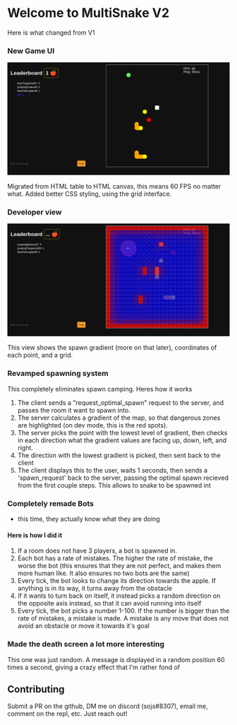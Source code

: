 # Welcome to MultiSnake V2

Here is what changed from V1

### New Game UI

![multisnake ui](src/server/public/multisnake-logs-images/gameplay_v2.png)

Migrated from HTML table to HTML canvas, this means 60 FPS no matter what.
Added better CSS styling, using the grid interface.

### Developer view

![dev mode UI](src/server/public/multisnake-logs-images/dev_mode.png)

This view shows the spawn gradient (more on that later), coordinates of each point, and a grid.

### Revamped spawning system

This completely eliminates spawn camping. Heres how it works

1. The client sends a "request_optimal_spawn" request to the server, and passes the room it want to spawn into.
2. The server calculates a gradient of the map, so that dangerous zones are highlighted (on dev mode, this is the red spots).
3. The server picks the point with the lowest level of gradient, then checks in each direction what the gradient values are facing up, down, left, and right.
4. The direction with the lowest gradient is picked, then sent back to the client
5. The client displays this to the user, waits 1 seconds, then sends a 'spawn_request' back to the server, passing the optimal spawn recieved from the first couple steps. This allows to snake to be spawned int

### Completely remade Bots

- this time, they actually know what they are doing

#### Here is how I did it

1. If a room does not have 3 players, a bot is spawned in.
2. Each bot has a rate of mistakes. The higher the rate of mistake, the worse the bot (this ensures that they are not perfect, and makes them more human like. It also ensures no two bots are the same)
3. Every tick, the bot looks to change its direction towards the apple. If anything is in its way, it turns away from the obstacle
4. If it wants to turn back on itself, it instead picks a random direction on the opposite axis instead, so that it can avoid running into itself
5. Every tick, the bot picks a number 1-100. If the number is bigger than the rate of mistakes, a mistake is made. A mistake is any move that does not avoid an obstacle or move it towards it's goal

### Made the death screen a lot more interesting

This one was just random. A message is displayed in a random position 60 times a second, giving a crazy effect that I'm rather fond of


## Contributing

Submit a PR on the github, DM me on discord (sojs#8307), email me, comment on the repl, etc. Just reach out!
